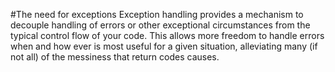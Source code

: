 #The need for exceptions
Exception handling provides a mechanism to decouple handling of errors or other exceptional circumstances from the typical control flow of your code. This allows more freedom to handle errors when and  how ever is most useful for a given situation, alleviating many (if not all) of the messiness that return codes causes.
